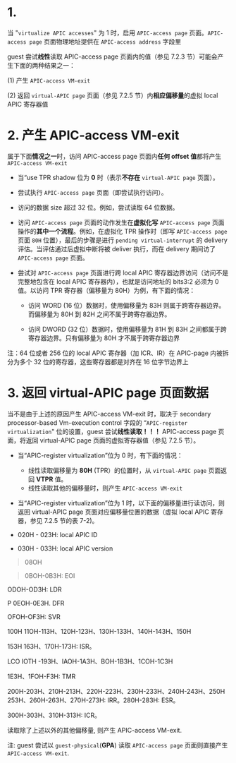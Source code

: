 
# 1. 

当 "`virtualize APIC accesses`" 为 1 时，启用 `APIC-access page` 页面。`APIC-access page` 页面物理地址提供在 `APIC-access address` 字段里

guest 尝试**线性**读取 APIC-access page 页面内的值（参见 7.2.3 节）可能会产生下面的两种结果之一：

(1) 产生 `APIC-access VM-exit`

(2) 返回 `virtual-APIC page` 页面（参见 7.2.5 节）内**相应偏移量**的虚拟 local APIC 寄存器值

# 2. 产生 APIC-access VM-exit

属于下面**情况之一**时，访问 APIC-access page 页面内**任何 offset 值**都将产生 `APIC-access VM-exit`

* 当“use TPR shadow 位为 **0** 时（表示**不存在** `virtual-APIC page` 页面）。

* 尝试执行 `APIC-access page` 页面（即尝试执行访问）。

* 访问的数据 size 超过 32 位。例如，尝试读取 64 位数据。

* 访问 `APIC-access page` 页面的动作发生在**虚拟化写** `APIC-access page` 页面操作的**其中一个流程**。例如，在虚拟化 TPR 操作时（即写 `APIC-access page` 页面 `80H` 位置），最后的步骤是进行 `pending virtual-interrupt` 的 delivery 评估。当评估通过后虚拟中断将被 deliver 执行，而在 delivery 期间访了 `APIC-access page` 页面。

* 尝试对 `APIC-access page` 页面进行跨 local APIC 寄存器边界访问（访问不是完整地包含在 local APIC 寄存器内），也就是访问地址的 bits3:2 必须为 0 值。以访问 TPR 寄存器（偏移量为 80H）为例，有下面的情况：

    * 访问 WORD (16 位）数据时，使用偏移量为 83H 则属于跨寄存器边界。而偏移量为 80H 到 82H 之间不属于跨寄存器边界。

    * 访问 DWORD (32 位）数据时，使用偏移量为 81H 到 83H 之间都属于跨寄存器边界。只有偏移量为 80H 才不属于跨寄存器边界

注：64 位或者 256 位的 local APIC 寄存器（加 ICR、IR）在 APIC-page 内被拆分为多个 32 位的寄存器，这些寄存器都是对齐在 16 位字节边界上

# 3. 返回 virtual-APIC page 页面数据

当不是由于上述的原因产生 APIC-access VM-exit 时，取决于 secondary processor-based Vm-execution control 字段的 “`APIC-register virtualization`" 位的设置，guest 尝试**线性读取！！！** APIC-access page 页面，将返回 virtual-APIC page 页面的虚拟寄存器值（参见 7.2.5 节）。

* 当“APIC-register virtualization”位为 0 时，有下面的情况：

    * 线性读取偏移量为 **80H** (TPR）的位置时，从 `virtual-APIC page` 页面返回 **VTPR** 值。
    * 线性读取其他的偏移量时，则产生 `APIC-access VM-exit`

* 当“APIC-register virtualization”位为 1 时，以下面的偏移量进行读访问，则返回  virtual-APIC page 页面对应偏移量位置的数据（虚拟 local APIC 寄存器，参见 7.2.5 节的表 7-2)。

* 020H - 023H: local APIC ID
* 030H - 033H: local APIC version

>08OH

>0BOH-0B3H: EOI

 ODOH-OD3H: LDR

 P 0EOH-0E3H. DFR

 OFOH-OF3H: SVR

100H 11OH-113H、120H-123H、130H-133H、140H-143H、150H

153H 163H、170H-173H: ISR。

 LCO IOTH -193H、IAOH-1A3H、BOH-1B3H、1COH-1C3H

1E3H、1FOH-F3H: TMR

200H-203H、210H-213H、220H-223H、230H-233H、240H-243H、250H 253H、260H-263H、270H-273H: IRR。280H-283H: ESR。

300H-303H、310H-313H: ICR。

读取除了上述以外的其他偏移量, 则产生 APIC-access VM-exit.

注: guest 尝试以 `guest-physical`(**GPA**) 读取 `APIC-access page` 页面则直接产生 `APIC-access VM-exit`.